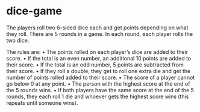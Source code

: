 # dice-game
 The players roll two 6-sided dice each and get points depending on what they roll. 
 There are 5 rounds in a game. In each round, each player rolls the two dice. 
 
 The rules are: 
 • The points rolled on each player’s dice are added to their score. 
 • If the total is an even number, an additional 10 points are added to their score. 
 • If the total is an odd number, 5 points are subtracted from their score. 
 • If they roll a double, they get to roll one extra die and get the number of points rolled added to their score. 
 • The score of a player cannot go below 0 at any point. • The person with the highest score at the end of the 5 rounds wins. 
 • If both players have the same score at the end of the 5 rounds, they each roll 1 die and whoever gets the highest score wins (this repeats until someone wins).
